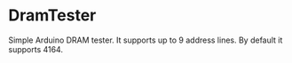 # DramTester
Simple Arduino DRAM tester. It supports up to 9 address lines. By default it supports 4164.
